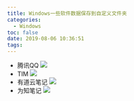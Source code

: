 ```yaml
---
title: Windows一些软件数据保存到自定义文件夹
categories:
  - Windows
toc: false
date: 2019-08-06 10:36:51
tags:
---
```

<!-- more -->

* 腾讯QQ
![](腾讯QQ.png)
* TIM
![](TIM.png)
* 有道云笔记
![](有道云笔记.png)
* 为知笔记
![](为知笔记.png)

